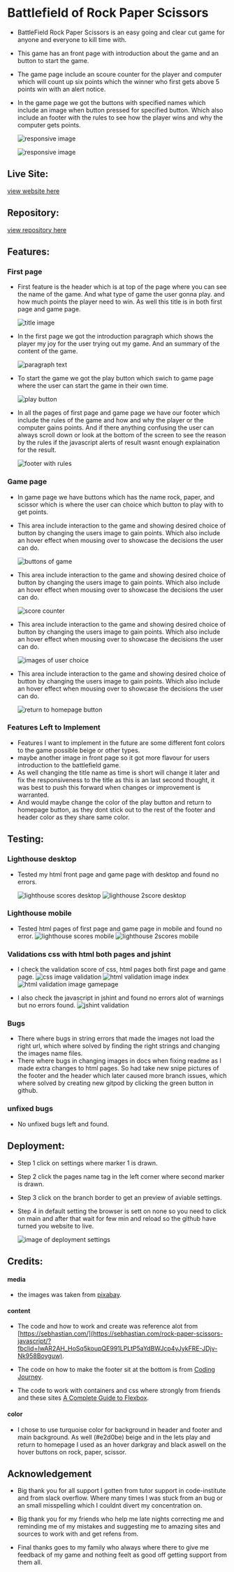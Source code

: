 # Battlefield of Rock Paper Scissors
- BattleField Rock Paper Scissors is an easy going and clear cut game for anyone and everyone to kill time with.
- This game has an front page with introduction about the game and an button to start the game. 
- The game page include an scoure counter for the player and computer which will count up six points which the winner who first gets above 5 points win with an alert notice.
- In the game page we got the buttons with specified names which include an image when button pressed for specified button. Which also include an footer with the rules to see how the player wins and why the computer gets points.

  ![responsive image](https://raw.githubusercontent.com/Benjibenne/rock-paper-scissors/main/docs/responsive%20image%20of%20index.JPG)


  ![responsive image](https://raw.githubusercontent.com/Benjibenne/rock-paper-scissors/main/docs/responsive%20image%20of%20gamepage.JPG)

## Live Site:

[view website here](https://benjibenne.github.io/rock-paper-scissors/index.html?)

## Repository:
[view repository here](https://github.com/Benjibenne/rock-paper-scissors)

## Features:

### First page 
- First feature is the header which is at top of the page where you can see the name of the game. And what type of game the user gonna play. and how much points the player need to win. As well this title is in both first page and game page.

  ![title image](https://raw.githubusercontent.com/Benjibenne/rock-paper-scissors/main/docs/title%20for%20game.JPG)

- In the first page we got the introduction paragraph which shows the player my joy for the user trying out my game. And an summary of the content of the game. 

  ![paragraph text](https://raw.githubusercontent.com/Benjibenne/rock-paper-scissors/main/docs/introduction%20page%20of%20index.JPG)

- To start the game we got the play button which swich to game page where the user can start the game in their own time.

    ![play button](https://raw.githubusercontent.com/Benjibenne/rock-paper-scissors/main/docs/play%20button%20of%20index.JPG)

- In all the pages of first page and game page we have our footer which include the rules of the game and how and why the player or the computer gains points. And if there anything confusing the user can always scroll down or look at the bottom of the screen to see the reason by the rules if the javascript alerts of result wasnt enough explaination for the result.

  ![footer with rules](https://raw.githubusercontent.com/Benjibenne/rock-paper-scissors/main/docs/footer%20with%20rules%20of%20index.JPG) 

### Game page
- In game page we have buttons which has the name rock, paper, and scissor which is where the user can choice which button to play with to get points.
- This area include interaction to the game and showing desired choice of button by changing the users image to gain points. Which also include an hover effect when mousing over to showcase the decisions the user can do.

  ![buttons of game](https://raw.githubusercontent.com/Benjibenne/rock-paper-scissors/main/docs/buttons%20to%20play%20with%20of%20gamepage.JPG)

 - This area include interaction to the game and showing desired choice of button by changing the users image to gain points. Which also include an hover effect when mousing over to showcase the decisions the user can do.

    ![score counter](https://raw.githubusercontent.com/Benjibenne/rock-paper-scissors/main/docs/score%20span%20of%20gamepage.JPG)

- This area include interaction to the game and showing desired choice of button by changing the users image to gain points. Which also include an hover effect when mousing over to showcase the decisions the user can do.

  ![images of user choice](https://raw.githubusercontent.com/Benjibenne/rock-paper-scissors/main/docs/image%20that%20change%20depending%20of%20buttons%20that%20clicks.JPG)

- This area include interaction to the game and showing desired choice of button by changing the users image to gain points. Which also include an hover effect when mousing over to showcase the decisions the user can do.

  ![return to homepage button](https://raw.githubusercontent.com/Benjibenne/rock-paper-scissors/main/docs/second%20button%20with%20return%20to%20homepage%20of%20gamepage.JPG)


### Features Left to Implement 
- Features I want to implement in the future are some different font colors to the game possible beige or other types.
- maybe another image in front page so it got more flavour for users introduction to the battlefield game.
- As well changing the title name as time is short will change it later and fix the responsiveness to the title as this is an last second thought, it was best to push this forward when changes or improvement is warranted.
- And would maybe change the color of the play button and return to homepage button, as they dont stick out to the rest of the footer and header color as they share same color.

## Testing:
### Lighthouse desktop
- Tested my html front page and game page with desktop and found no errors.

  ![lighthouse scores desktop](https://raw.githubusercontent.com/Benjibenne/rock-paper-scissors/main/docs/lighthouse%20desktop%20score%20of%20index.JPG)
  ![lighthouse 2score desktop](https://raw.githubusercontent.com/Benjibenne/rock-paper-scissors/main/docs/lighthouse%20desktop%20score%20gamepage.JPG)

### Lighthouse mobile 
- Tested html pages of first page and game page in mobile and found no error.
 ![lighthouse scores mobile](https://raw.githubusercontent.com/Benjibenne/rock-paper-scissors/main/docs/lighthouse%20mobile%20score%20of%20index.JPG)
 ![lighthouse 2scores mobile](https://raw.githubusercontent.com/Benjibenne/rock-paper-scissors/main/docs/lighthouse%20mobil%20score%20gamepage.JPG)

 ### Validations css with html both pages  and jshint
- I check the validation score of css, html pages both first page and game page.
 ![css image validation](https://raw.githubusercontent.com/Benjibenne/rock-paper-scissors/main/docs/css%20validator%20score.JPG)
 ![html validation image index](https://raw.githubusercontent.com/Benjibenne/rock-paper-scissors/main/docs/Index.html%20validator%20score%20(2).JPG)
 ![html validation image gamepage](https://raw.githubusercontent.com/Benjibenne/rock-paper-scissors/main/docs/gamepage.html%20validator%20score.JPG)

 -  I also check the javascript in jshint and found no errors alot of warnings but no errors found.
 ![jshint validation](https://raw.githubusercontent.com/Benjibenne/rock-paper-scissors/main/docs/jshint%20score%20with%20alot%20of%20warnings.JPG)

### Bugs 
- There where bugs in string errors that made the images not load the right url, which where solved by finding the right strings and changing the images name files.
- There where bugs in changing images in docs when fixing readme as I made extra changes to html pages. So had take new snipe pictures of the footer and the header which later caused more branch issues, which where solved by creating new gitpod by clicking the green button in github.

### unfixed bugs
- No unfixed bugs left and found.

## Deployment: 
 - Step 1 click on settings where marker 1 is drawn. 
 
- Step 2 click the pages name tag in the left corner where second marker is drawn. 
- Step 3 click on the branch border to get an preview of aviable settings.

- Step 4 in default setting the browser is sett on none so you need to click on main and after that wait for few min and reload so the github have turned you website to live. 
 
  ![image of deployment settings](https://raw.githubusercontent.com/Benjibenne/rock-paper-scissors/main/docs/deployment%20steps.JPG)

## Credits:

#### media 
- the images was taken from [pixabay](https://pixabay.com/sv/).
#### content 
- The code and how to work and create was reference alot from [https://sebhastian.com/](https://sebhastian.com/rock-paper-scissors-javascript/?fbclid=IwAR2AH_HoSq5koupQE991LPLtP5aYdBWJcp4yJykFRE-JDjv-Nk958Boyguw).

- The code on how to make the footer sit at the bottom is from 
[Coding Journey](https://www.youtube.com/watch?v=US_3XvufMLU&t=637s).

- The code to work with containers and css where strongly from friends and these sites [A Complete Guide to Flexbox](https://css-tricks.com/snippets/css/a-guide-to-flexbox/).

#### color 
- I chose to use turquoise color for background in header and footer and main background. As well (#e2d0be) beige and in the lets play and return to homepage I used as an hover darkgray and black aswell on the hover buttons on rock, paper, scissor.

## Acknowledgement

- Big thank you for all support I gotten from tutor support in code-institute and from slack overflow. Where many times I was stuck from an bug or an small misspelling which I couldnt divert my concentration on.

- Big thank you for my friends who help me late nights correcting me and reminding me of my mistakes and suggesting me to amazing sites and sources to work with and get refens from.

- Final thanks goes to my family who always where there to give me feedback of my game and nothing feelt as good off getting support from them all.
